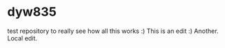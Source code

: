# dyw835
test repository to really see how all this works :)
This is an edit :)
Another.
Local edit.
